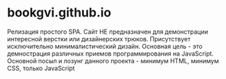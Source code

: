 # bookgvi.github.io

  Релизация простого SPA. Сайт НЕ предназначен для демонстрации интересной верстки или дизайнерских трюков. Присутствует исключительно минималистический дизайн. 
  Основная цель - это демнострация различных приемов программирования на JavaScript. 
  Основной посыл и лозунг данного проекта - минимум HTML, минимум CSS, только JavaScript
